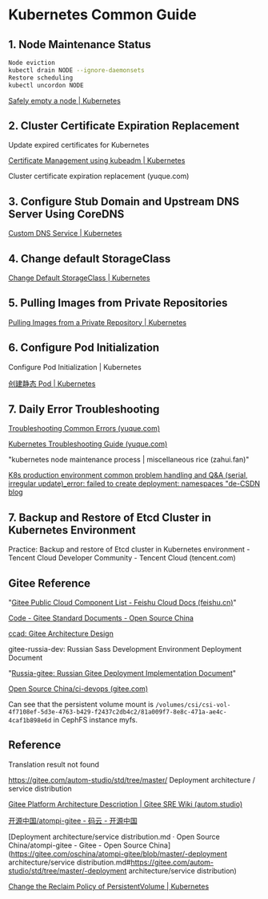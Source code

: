 # Kubernetes Common Guide

## 1. Node Maintenance Status

```sh
Node eviction
kubectl drain NODE --ignore-daemonsets
Restore scheduling
kubectl uncordon NODE
```

[Safely empty a node | Kubernetes](https://kubernetes.io/zh-cn/docs/tasks/administer-cluster/safely-drain-node/)



## 2. Cluster Certificate Expiration Replacement

Update expired certificates for Kubernetes

[Certificate Management using kubeadm | Kubernetes](https://kubernetes.io/zh-cn/docs/tasks/administer-cluster/kubeadm/kubeadm-certs/)

Cluster certificate expiration replacement (yuque.com)





## 3. Configure Stub Domain and Upstream DNS Server Using CoreDNS

[Custom DNS Service | Kubernetes](https://kubernetes.io/zh-cn/docs/tasks/administer-cluster/dns-custom-nameservers/)





## 4. Change default StorageClass

[Change Default StorageClass | Kubernetes](https://kubernetes.io/zh-cn/docs/tasks/administer-cluster/change-default-storage-class/)





## 5. Pulling Images from Private Repositories

[Pulling Images from a Private Repository | Kubernetes](https://kubernetes.io/zh-cn/docs/tasks/configure-pod-container/pull-image-private-registry/)





## 6. Configure Pod Initialization

Configure Pod Initialization | Kubernetes

[创建静态 Pod | Kubernetes](https://kubernetes.io/zh-cn/docs/tasks/configure-pod-container/static-pod/)





## 7. Daily Error Troubleshooting

[Troubleshooting Common Errors (yuque.com)](https://www.yuque.com/cuiliang0302/kubernetes/mrdyeu)

[Kubernetes Troubleshooting Guide (yuque.com)](https://www.yuque.com/imroc/kubernetes-troubleshooting)

"kubernetes node maintenance process | miscellaneous rice (zahui.fan)"

[K8s production environment common problem handling and Q&A (serial, irregular update)_error: failed to create deployment: namespaces "de-CSDN blog](https://blog.csdn.net/MyySophia/article/details/131679994)





## 7. Backup and Restore of Etcd Cluster in Kubernetes Environment

Practice: Backup and restore of Etcd cluster in Kubernetes environment - Tencent Cloud Developer Community - Tencent Cloud (tencent.com)





## Gitee Reference

"[‌‍‍﻿‬﻿‌⁡﻿⁡⁣⁢‍⁡⁡⁡‍⁢⁢‌﻿⁢‍⁢⁢‬‬‬‬‍⁡﻿⁢‌⁣﻿‬⁡⁣⁣⁢Gitee Public Cloud Component List - Feishu Cloud Docs (feishu.cn)](https://oschina-sz.feishu.cn/wiki/wikcnSCfAZJYob8N33THzvIJsRe)"

[Code - Gitee Standard Documents - Open Source China](https://e.gitee.com/oschina/repos/oschina/std/sources)

[ccad: Gitee Architecture Design](https://gitee.com/oscstudio/ccad#/oscstudio/ccad/blob/master/docs/2020/rime.md)

gitee-russia-dev: Russian Sass Development Environment Deployment Document

"[Russia-gitee: Russian Gitee Deployment Implementation Document](https://gitee.com/oschina/russia-gitee)"

[Open Source China/ci-devops (gitee.com)](https://gitee.com/oschina/ci-dev-ops)



Can see that the persistent volume mount is `/volumes/csi/csi-vol-4f7108ef-5d3e-4763-b429-f2437c2db4c2/81a009f7-8e8c-471a-ae4c-4caf1b898e6d` in CephFS instance myfs.



## Reference

Translation result not found

https://gitee.com/autom-studio/std/tree/master/ Deployment architecture / service distribution

[Gitee Platform Architecture Description | Gitee SRE Wiki (autom.studio)](https://wiki.autom.studio/zh/Gitee/生产环境/Specifications/gitee平台架构说明)

[开源中国/atompi-gitee - 码云 - 开源中国](https://gitee.com/oschina/atompi-gitee/tree/master)

[Deployment architecture/service distribution.md · Open Source China/atompi-gitee - Gitee - Open Source China](https://gitee.com/oschina/atompi-gitee/blob/master/-deployment architecture/service distribution.md#https://gitee.com/autom-studio/std/tree/master/-deployment architecture/service distribution)

[Change the Reclaim Policy of PersistentVolume | Kubernetes](https://kubernetes.io/zh-cn/docs/tasks/administer-cluster/change-pv-reclaim-policy/)